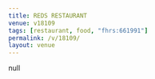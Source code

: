 ```yaml
---
title: REDS RESTAURANT
venue: v18109
tags: [restaurant, food, "fhrs:661991"]
permalink: /v/18109/
layout: venue
---
```

null